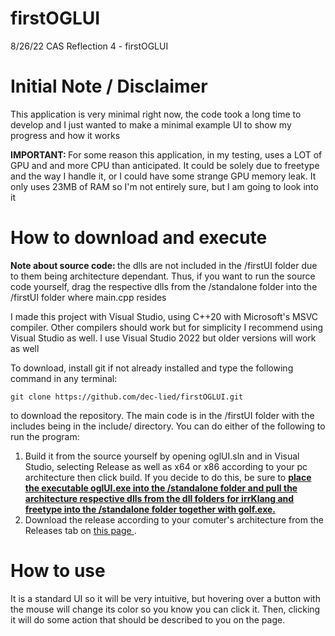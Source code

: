 # firstOGLUI
8/26/22 CAS Reflection 4 - firstOGLUI

<h1> Initial Note / Disclaimer </h1>
  <p>This application is very minimal right now, the code took a long time to develop and I just wanted to make a minimal example UI to show my progress and how it works </p>
  <p> <b> IMPORTANT: </b> For some reason this application, in my testing, uses a LOT of GPU and and more CPU than anticipated. It could be solely due to freetype and the way I handle it, or I could have some strange GPU memory leak. It only uses 23MB of RAM so I'm not entirely sure, but I am going to look into it </p>

<h1> How to download and execute </h1>
  <p> <b> Note about source code: </b> the dlls are not included in the /firstUI folder due to them being architecture dependant. Thus, if you want to run the source    code yourself, drag the respective dlls from the /standalone folder into the /firstUI folder where main.cpp resides </p>
  <p> I made this project with Visual Studio, using C++20 with Microsoft's MSVC compiler. Other compilers should work but for simplicity I recommend using Visual Studio as well. I use Visual Studio 2022 but older versions will work as well </p>
  <p> To download, install git if not already installed and type the following command in any terminal: </p>

```
git clone https://github.com/dec-lied/firstOGLUI.git
``` 

<p> to download the repository. The main code is in the /firstUI folder with the includes being in the include/ directory. You can do either of the following to run the program: </p>
<ol>
  <li> Build it from the source yourself by opening oglUI.sln and in Visual Studio, selecting Release as well as x64 or x86 according to your pc architecture then click build. If you decide to do this, be sure to <b> <ins> place the executable oglUI.exe into the /standalone folder and pull the architecture respective dlls from the dll folders for irrKlang and freetype into the /standalone folder together with golf.exe. </ins> </b> </li>
  <li> Download the release according to your comuter's architecture from the Releases tab on 
  <a href="https://github.com/dec-lied/firstOGLUI/releases/tag/V1.0"> this page </a>. </li>
</ol>

<h1> How to use </h1>
  <p> It is a standard UI so it will be very intuitive, but hovering over a button with the mouse will change its color so you know you can click it. Then, clicking it will do some action that should be described to you on the page. </p>
